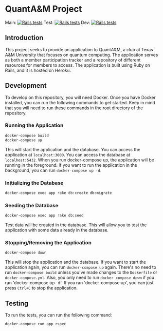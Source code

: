 # QuantA&M Project

Main: [![Rails tests](https://github.com/CSCE431-Software-Engineering/QuantAM/actions/workflows/test.yml/badge.svg)](https://github.com/CSCE431-Software-Engineering/QuantAM/actions/workflows/test.yml)
Test: [![Rails tests](https://github.com/CSCE431-Software-Engineering/QuantAM/actions/workflows/test.yml/badge.svg?branch=test)](https://github.com/CSCE431-Software-Engineering/QuantAM/actions/workflows/test.yml)
Dev: [![Rails tests](https://github.com/CSCE431-Software-Engineering/QuantAM/actions/workflows/test.yml/badge.svg?branch=dev)](https://github.com/CSCE431-Software-Engineering/QuantAM/actions/workflows/test.yml)

## Introduction
This project seeks to provide an application to QuantA&M, a club at
Texas A&M University that focuses on quantum computing. The application
serves as both a member participation tracker and a repository of different
resources for members to access. The application is built using Ruby on Rails,
and it is hosted on Heroku.

## Development
To develop on this repository, you will need Docker. Once you have Docker installed,
you can run the following commands to get started. Keep in mind that you will need
to run these commands in the root directory of the repository.

### Running the Application

```bash
docker-compose build
docker-compose up
```

This will start the application and the database. You can access the application
at `localhost:3000`. You can access the database at `localhost:5432`. When you run
docker-compose up, the application will be running in the foreground. If you want to
run the application in the background, you can run `docker-compose up -d`.

### Initializing the Database

```bash
docker-compose exec app rake db:create db:migrate
```

### Seeding the Database

```bash
docker-compose exec app rake db:seed
```

Test data will be created in the database. This will allow you to test the application
with some data already in the database.

### Stopping/Removing the Application

```bash
docker-compose down
```

This will stop the application and the database. If you want to start the application
again, you can run `docker-compose up` again. There's no need to run `docker-compose build` unless
you've made changes to the `Dockerfile` or `docker-compose.yml`. Also, you only need to run
`docker compose down` if you ran 'docker-compose up -d'. If you ran 'docker-compose up', you can
just press `Ctrl+C` to stop the application.

## Testing
To run the tests, you can run the following command:

```bash
docker-compose run app rspec
```
